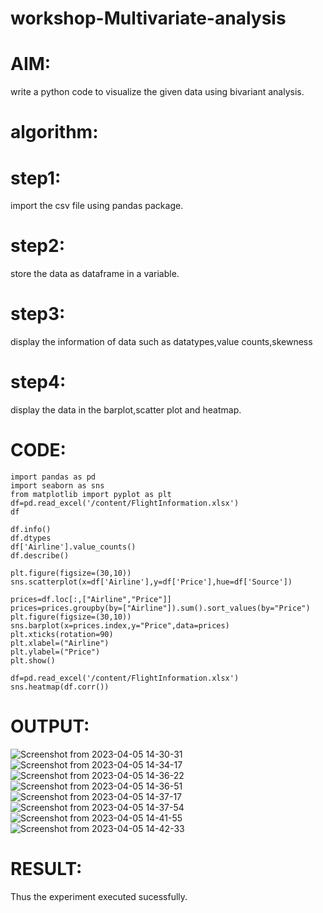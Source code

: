 # workshop-Multivariate-analysis
# AIM:
write a python code to visualize the given data using bivariant analysis.

# algorithm:

# step1: 
import the csv file using pandas package. 
# step2:
store the data as dataframe in a variable.
# step3:
display the information of data such as datatypes,value counts,skewness
# step4: 
display the data in the barplot,scatter plot and heatmap.

# CODE:

```
import pandas as pd
import seaborn as sns
from matplotlib import pyplot as plt
df=pd.read_excel('/content/FlightInformation.xlsx')
df
```
```
df.info()
df.dtypes
df['Airline'].value_counts()
df.describe()
```
```
plt.figure(figsize=(30,10))
sns.scatterplot(x=df['Airline'],y=df['Price'],hue=df['Source'])
```
```
prices=df.loc[:,["Airline","Price"]]
prices=prices.groupby(by=["Airline"]).sum().sort_values(by="Price")
plt.figure(figsize=(30,10))
sns.barplot(x=prices.index,y="Price",data=prices)
plt.xticks(rotation=90)
plt.xlabel=("Airline")
plt.ylabel=("Price")
plt.show()
```
```
df=pd.read_excel('/content/FlightInformation.xlsx')
sns.heatmap(df.corr())
```

# OUTPUT:

![Screenshot from 2023-04-05 14-30-31](https://user-images.githubusercontent.com/114852180/230034471-fdc9c087-284f-4a9e-835a-05c6b4c4c7b8.png)
![Screenshot from 2023-04-05 14-34-17](https://user-images.githubusercontent.com/114852180/230035075-23d58c0a-db16-49ce-8e58-455867af3c31.png)
![Screenshot from 2023-04-05 14-36-22](https://user-images.githubusercontent.com/114852180/230035197-0020e385-14ea-4de3-a086-3be83b5bf072.png)
![Screenshot from 2023-04-05 14-36-51](https://user-images.githubusercontent.com/114852180/230035320-dfbee322-875c-4b6e-bc06-e5475e3c6285.png)
![Screenshot from 2023-04-05 14-37-17](https://user-images.githubusercontent.com/114852180/230035432-9d93d5b6-3766-4db7-9cb3-845ab7138783.png)
![Screenshot from 2023-04-05 14-37-54](https://user-images.githubusercontent.com/114852180/230036374-5c9ddbd1-70d8-4804-a9a7-aab63aaaff8b.png)
![Screenshot from 2023-04-05 14-41-55](https://user-images.githubusercontent.com/114852180/230036614-0f08b639-4f88-419d-8e39-fd8cba0870b0.png)
![Screenshot from 2023-04-05 14-42-33](https://user-images.githubusercontent.com/114852180/230036749-f7bae8ed-a762-47e3-956e-d16b839004e2.png)

# RESULT:

Thus the experiment executed sucessfully.

